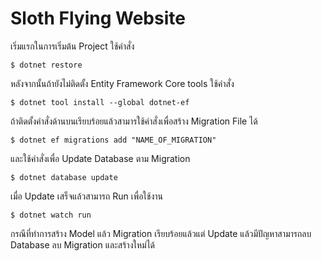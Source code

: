 # Sloth Flying Website

เริ่มแรกในการเริ่มต้น Project ใช้คำสั่ง
```console
$ dotnet restore
```

หลังจากนั้นถ้ายังไม่ติดตั้ง Entity Framework Core tools ใช้คำสั่ง
```shell
$ dotnet tool install --global dotnet-ef
```

ถ้าติดตั้งคำสั่งด้านบนเรียบร้อยแล้วสามารใช้คำสั่งเพื่อสร้าง Migration File ได้
```shell
$ dotnet ef migrations add "NAME_OF_MIGRATION"
```

และใช้คำสั่งเพื่อ Update Database ตาม Migration
```shell
$ dotnet database update
```

เมื่อ Update เสร็จแล้วสามารถ Run เพื่อใช้งาน
```shell
$ dotnet watch run
```

กรณีที่ทำการสร้าง Model แล้ว Migration เรียบร้อยแล้วแต่ Update แล้วมีปัญหาสามารถลบ Database ลบ Migration และสร้างใหม่ได้
